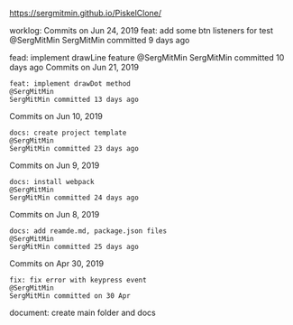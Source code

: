 https://sergmitmin.github.io/PiskelClone/

worklog:
Commits on Jun 24, 2019
    feat: add some btn listeners for test
    @SergMitMin
    SergMitMin committed 9 days ago

fead: implement drawLine feature
@SergMitMin
SergMitMin committed 10 days ago
Commits on Jun 21, 2019

    feat: implement drawDot method
    @SergMitMin
    SergMitMin committed 13 days ago

Commits on Jun 10, 2019

    docs: create project template
    @SergMitMin
    SergMitMin committed 23 days ago

Commits on Jun 9, 2019

    docs: install webpack
    @SergMitMin
    SergMitMin committed 24 days ago

Commits on Jun 8, 2019

    docs: add reamde.md, package.json files
    @SergMitMin
    SergMitMin committed 25 days ago

Commits on Apr 30, 2019

    fix: fix error with keypress event
    @SergMitMin
    SergMitMin committed on 30 Apr

document: create main folder and docs 
